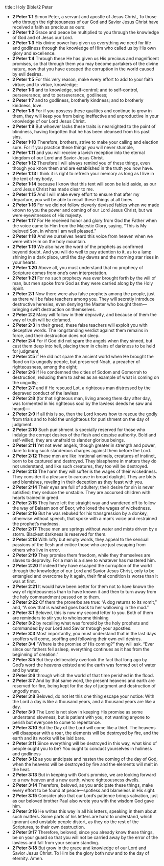 title:: Holy Bible/2 Peter

- **2 Peter 1:1**
Simon Peter, a servant and apostle of Jesus Christ, To those who through the righteousness of our God and Savior Jesus Christ have received a faith as precious as ours:
- **2 Peter 1:2**
Grace and peace be multiplied to you through the knowledge of God and of Jesus our Lord.
- **2 Peter 1:3**
His divine power has given us everything we need for life and godliness through the knowledge of Him who called us by His own glory and excellence.
- **2 Peter 1:4**
Through these He has given us His precious and magnificent promises, so that through them you may become partakers of the divine nature, now that you have escaped the corruption in the world caused by evil desires.
- **2 Peter 1:5**
For this very reason, make every effort to add to your faith virtue; and to virtue, knowledge;
- **2 Peter 1:6**
and to knowledge, self-control; and to self-control, perseverance; and to perseverance, godliness;
- **2 Peter 1:7**
and to godliness, brotherly kindness; and to brotherly kindness, love.
- **2 Peter 1:8**
For if you possess these qualities and continue to grow in them, they will keep you from being ineffective and unproductive in your knowledge of our Lord Jesus Christ.
- **2 Peter 1:9**
But whoever lacks these traits is nearsighted to the point of blindness, having forgotten that he has been cleansed from his past sins.
- **2 Peter 1:10**
Therefore, brothers, strive to make your calling and election sure. For if you practice these things you will never stumble,
- **2 Peter 1:11**
and you will receive a lavish reception into the eternal kingdom of our Lord and Savior Jesus Christ.
- **2 Peter 1:12**
Therefore I will always remind you of these things, even though you know them and are established in the truth you now have.
- **2 Peter 1:13**
I think it is right to refresh your memory as long as I live in the tent of my body,
- **2 Peter 1:14**
because I know that this tent will soon be laid aside, as our Lord Jesus Christ has made clear to me.
- **2 Peter 1:15**
And I will make every effort to ensure that after my departure, you will be able to recall these things at all times.
- **2 Peter 1:16**
For we did not follow cleverly devised fables when we made known to you the power and coming of our Lord Jesus Christ, but we were eyewitnesses of His majesty.
- **2 Peter 1:17**
For He received honor and glory from God the Father when the voice came to Him from the Majestic Glory, saying, “This is My beloved Son, in whom I am well pleased.”
- **2 Peter 1:18**
And we ourselves heard this voice from heaven when we were with Him on the holy mountain.
- **2 Peter 1:19**
We also have the word of the prophets as confirmed beyond doubt. And you will do well to pay attention to it, as to a lamp shining in a dark place, until the day dawns and the morning star rises in your hearts.
- **2 Peter 1:20**
Above all, you must understand that no prophecy of Scripture comes from one’s own interpretation.
- **2 Peter 1:21**
For no such prophecy was ever brought forth by the will of man, but men spoke from God as they were carried along by the Holy Spirit.
- **2 Peter 2:1**
Now there were also false prophets among the people, just as there will be false teachers among you. They will secretly introduce destructive heresies, even denying the Master who bought them—bringing swift destruction on themselves.
- **2 Peter 2:2**
Many will follow in their depravity, and because of them the way of truth will be defamed.
- **2 Peter 2:3**
In their greed, these false teachers will exploit you with deceptive words. The longstanding verdict against them remains in force, and their destruction does not sleep.
- **2 Peter 2:4**
For if God did not spare the angels when they sinned, but cast them deep into hell, placing them in chains of darkness to be held for judgment;
- **2 Peter 2:5**
if He did not spare the ancient world when He brought the flood on its ungodly people, but preserved Noah, a preacher of righteousness, among the eight;
- **2 Peter 2:6**
if He condemned the cities of Sodom and Gomorrah to destruction, reducing them to ashes as an example of what is coming on the ungodly;
- **2 Peter 2:7**
and if He rescued Lot, a righteous man distressed by the depraved conduct of the lawless
- **2 Peter 2:8**
(for that righteous man, living among them day after day, was tormented in his righteous soul by the lawless deeds he saw and heard)—
- **2 Peter 2:9**
if all this is so, then the Lord knows how to rescue the godly from trials and to hold the unrighteous for punishment on the day of judgment.
- **2 Peter 2:10**
Such punishment is specially reserved for those who indulge the corrupt desires of the flesh and despise authority. Bold and self-willed, they are unafraid to slander glorious beings.
- **2 Peter 2:11**
Yet not even angels, though greater in strength and power, dare to bring such slanderous charges against them before the Lord.
- **2 Peter 2:12**
These men are like irrational animals, creatures of instinct, born to be captured and destroyed. They blaspheme in matters they do not understand, and like such creatures, they too will be destroyed.
- **2 Peter 2:13**
The harm they will suffer is the wages of their wickedness. They consider it a pleasure to carouse in broad daylight. They are blots and blemishes, reveling in their deception as they feast with you.
- **2 Peter 2:14**
Their eyes are full of adultery; their desire for sin is never satisfied; they seduce the unstable. They are accursed children with hearts trained in greed.
- **2 Peter 2:15**
They have left the straight way and wandered off to follow the way of Balaam son of Beor, who loved the wages of wickedness.
- **2 Peter 2:16**
But he was rebuked for his transgression by a donkey, otherwise without speech, that spoke with a man’s voice and restrained the prophet’s madness.
- **2 Peter 2:17**
These men are springs without water and mists driven by a storm. Blackest darkness is reserved for them.
- **2 Peter 2:18**
With lofty but empty words, they appeal to the sensual passions of the flesh and entice those who are just escaping from others who live in error.
- **2 Peter 2:19**
They promise them freedom, while they themselves are slaves to depravity. For a man is a slave to whatever has mastered him.
- **2 Peter 2:20**
If indeed they have escaped the corruption of the world through the knowledge of our Lord and Savior Jesus Christ, only to be entangled and overcome by it again, their final condition is worse than it was at first.
- **2 Peter 2:21**
It would have been better for them not to have known the way of righteousness than to have known it and then to turn away from the holy commandment passed on to them.
- **2 Peter 2:22**
Of them the proverbs are true: “A dog returns to its vomit,” and, “A sow that is washed goes back to her wallowing in the mud.”
- **2 Peter 3:1**
Beloved, this is now my second letter to you. Both of them are reminders to stir you to wholesome thinking
- **2 Peter 3:2**
by recalling what was foretold by the holy prophets and commanded by our Lord and Savior through your apostles.
- **2 Peter 3:3**
Most importantly, you must understand that in the last days scoffers will come, scoffing and following their own evil desires.
- **2 Peter 3:4**
“Where is the promise of His coming?” they will ask. “Ever since our fathers fell asleep, everything continues as it has from the beginning of creation.”
- **2 Peter 3:5**
But they deliberately overlook the fact that long ago by God’s word the heavens existed and the earth was formed out of water and by water,
- **2 Peter 3:6**
through which the world of that time perished in the flood.
- **2 Peter 3:7**
And by that same word, the present heavens and earth are reserved for fire, being kept for the day of judgment and destruction of ungodly men.
- **2 Peter 3:8**
Beloved, do not let this one thing escape your notice: With the Lord a day is like a thousand years, and a thousand years are like a day.
- **2 Peter 3:9**
The Lord is not slow in keeping His promise as some understand slowness, but is patient with you, not wanting anyone to perish but everyone to come to repentance.
- **2 Peter 3:10**
But the Day of the Lord will come like a thief. The heavens will disappear with a roar, the elements will be destroyed by fire, and the earth and its works will be laid bare.
- **2 Peter 3:11**
Since everything will be destroyed in this way, what kind of people ought you to be? You ought to conduct yourselves in holiness and godliness
- **2 Peter 3:12**
as you anticipate and hasten the coming of the day of God, when the heavens will be destroyed by fire and the elements will melt in the heat.
- **2 Peter 3:13**
But in keeping with God’s promise, we are looking forward to a new heaven and a new earth, where righteousness dwells.
- **2 Peter 3:14**
Therefore, beloved, as you anticipate these things, make every effort to be found at peace—spotless and blameless in His sight.
- **2 Peter 3:15**
Consider also that our Lord’s patience brings salvation, just as our beloved brother Paul also wrote you with the wisdom God gave him.
- **2 Peter 3:16**
He writes this way in all his letters, speaking in them about such matters. Some parts of his letters are hard to understand, which ignorant and unstable people distort, as they do the rest of the Scriptures, to their own destruction.
- **2 Peter 3:17**
Therefore, beloved, since you already know these things, be on your guard so that you will not be carried away by the error of the lawless and fall from your secure standing.
- **2 Peter 3:18**
But grow in the grace and knowledge of our Lord and Savior Jesus Christ. To Him be the glory both now and to the day of eternity. Amen.
